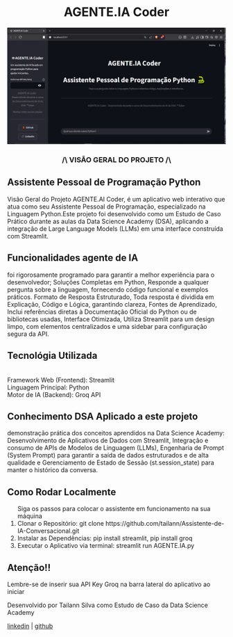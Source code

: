 
<div align="center">
  <h1>AGENTE.IA Coder</h1>
</div>
<p align="center">
  <img src="imagem.PNG" alt="Pré-visualização do aplicativo Streamlit" width="700"/>
</p>
<div align="center">
  <h3> /\ VISÃO GERAL DO PROJETO /\
</h3>
</div>

  <h2>Assistente Pessoal de Programação Python</h2> 
    <P>  
        Visão Geral do Projeto AGENTE.AI Coder, é um aplicativo web interativo que atua como seu Assistente Pessoal de Programação, especializado na Linguagem Python.Este projeto foi desenvolvido como um Estudo de Caso Prático durante as aulas da Data Science Academy (DSA), aplicando a integração de Large Language Models (LLMs) em uma interface construída com Streamlit.
    </P>
  <h2> Funcionalidades agente de IA</h2> 
      <p>
        foi rigorosamente programado para garantir a melhor experiência para o desenvolvedor; Soluções Completas em Python, Responde a qualquer pergunta sobre a linguagem, fornecendo código funcional e exemplos práticos. Formato de Resposta Estruturado, Toda resposta é dividida em Explicação, Código e Lógica, garantindo clareza, Fontes de Aprendizado, Inclui referências diretas à Documentação Oficial do Python ou de bibliotecas usadas, Interface Otimizada, Utiliza Streamlit para um design limpo, com elementos centralizados e uma sidebar para configuração segura da API.
      </p>  
  <h2>Tecnológia Utilizada</h2>
      <p>
      <br>Framework Web (Frontend): Streamlit
      <br>Linguagem Principal:	Python
      <br>Motor de IA (Backend): Groq API
      </p>
 <h2> Conhecimento DSA Aplicado a este projeto</h2> 
     <p>
       demonstração prática dos conceitos aprendidos na Data Science Academy: Desenvolvimento de Aplicativos de Dados com Streamlit, Integração e consumo de APIs de Modelos de Linguagem (LLMs), Engenharia de Prompt (System Prompt) para garantir a saída de dados estruturados e de alta qualidade e Gerenciamento de Estado de Sessão (st.session_state) para manter o histórico da conversa.
     </p>
 
  <h2>Como Rodar Localmente</h2>
  
   <ol> 
    <tittle>Siga os passos para colocar o assistente em funcionamento na sua máquina</tittle>
    <li>Clonar o Repositório: git clone https://github.com/tailann/Assistente-de-IA-Conversacional.git</li>
    <li>Instalar as Dependências: pip install streamlit, pip install groq</li>
    <li>Executar o Aplicativo via terminal: streamlit run AGENTE.IA.py</li>
   </ol>
  
 <h2>Atenção!!</h2> 
   <p>
     Lembre-se de inserir sua API Key Groq na barra lateral do aplicativo ao iniciar
   </p>
   <p>
     Desenvolvido por Tailann Silva como Estudo de Caso da Data Science Academy
   </p>
   <p >
     <a href="https://www.linkedin.com/in/tailan-silva-2b2b79207/">linkedin</a> | <a href="https://github.com/tailann">github</a>
   </p>
